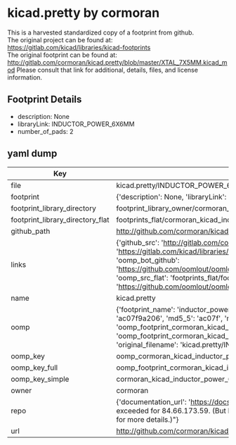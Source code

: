 # kicad.pretty by cormoran  
This is a harvested standardized copy of a footprint from github.  
The original project can be found at:  
https://gitlab.com/kicad/libraries/kicad-footprints  
The original footprint can be found at:
http://gitlab.com/cormoran/kicad.pretty/blob/master/XTAL_7X5MM.kicad_mod
Please consult that link for additional, details, files, and license information.  
## Footprint Details
* description: None  
* libraryLink: INDUCTOR_POWER_6X6MM  
* number_of_pads: 2  
## yaml dump  
| Key | Value |  
| --- | --- |  
| file | kicad.pretty/INDUCTOR_POWER_6X6MM.kicad_mod |  
| footprint | {'description': None, 'libraryLink': 'INDUCTOR_POWER_6X6MM', 'number_of_pads': 2} |  
| footprint_library_directory | footprint_library_owner/cormoran_kicad.pretty |  
| footprint_library_directory_flat | footprints_flat/cormoran_kicad_inductor_power_6x6mm/working |  
| github_path | http://github.com/cormoran/kicad.pretty/blob/master/INDUCTOR_POWER_6X6MM.kicad_mod |  
| links | {'github_src': 'http://gitlab.com/cormoran/kicad.pretty/blob/master/XTAL_7X5MM.kicad_mod', 'github_src_repo': 'https://gitlab.com/kicad/libraries/kicad-footprints', 'oomp_bot': 'footprints/cormoran_kicad_inductor_power_6x6mm/working', 'oomp_bot_github': 'https://github.com/oomlout/oomlout_oomp_footprint_bot/tree/main/footprints/cormoran_kicad_inductor_power_6x6mm/working', 'oomp_src_flat': 'footprints_flat/footprints_flat/cormoran_kicad_inductor_power_6x6mm/working', 'oomp_src_flat_github': 'https://github.com/oomlout/oomlout_oomp_footprint_src/tree/main/footprints_flat/cormoran_kicad_inductor_power_6x6mm/working'} |  
| name | kicad.pretty |  
| oomp | {'footprint_name': 'inductor_power_6x6mm', 'library_name': 'kicad', 'md5': 'ac07f9a2068ebfe7c0de5c6a0e565284', 'md5_10': 'ac07f9a206', 'md5_5': 'ac07f', 'md5_6': 'ac07f9', 'oomp_key': 'oomp_cormoran_kicad_inductor_power_6x6mm', 'oomp_key_extra': 'oomp_footprint_cormoran_kicad_inductor_power_6x6mm', 'oomp_key_full': 'oomp_footprint_cormoran_kicad_inductor_power_6x6mm_ac07f9', 'oomp_key_simple': 'cormoran_kicad_inductor_power_6x6mm', 'original_filename': 'kicad.pretty/INDUCTOR_POWER_6X6MM.kicad_mod', 'owner_name': 'cormoran'} |  
| oomp_key | oomp_cormoran_kicad_inductor_power_6x6mm |  
| oomp_key_full | oomp_footprint_cormoran_kicad_inductor_power_6x6mm |  
| oomp_key_simple | cormoran_kicad_inductor_power_6x6mm |  
| owner | cormoran |  
| repo | {'documentation_url': 'https://docs.github.com/rest/overview/resources-in-the-rest-api#rate-limiting', 'message': "API rate limit exceeded for 84.66.173.59. (But here's the good news: Authenticated requests get a higher rate limit. Check out the documentation for more details.)"} |  
| url | http://github.com/cormoran/kicad.pretty |  

